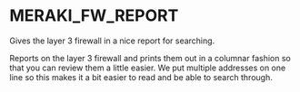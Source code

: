 # MERAKI_FW_REPORT
Gives the layer 3 firewall in a nice report for searching.

Reports on the layer 3 firewall and prints them out in a columnar fashion so that you can review them a little easier. We put multiple addresses on one line so this makes it a bit easier to read and be able to search through.
